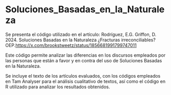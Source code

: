 # Soluciones_Basadas_en_la_Naturaleza
Se presenta el código utilizado en el artículo:
Rodríguez, E.G. Griffon, D. 2024. Soluciones Basadas en la Naturaleza ¿Fracturas irreconciliables?  OEP.https://x.com/brookstweetz/status/1856681991799747011
 
Este código permite analizar las diferencias en los discursos empleados por las personas que están a favor y en contra del uso de Soluciones Basadas en la Naturaleza.

Se incluye el texto de los artículos evaluados, con los códigos empleados en Tam Analyser para el análisis cualitativo de textos, así como el código en R utilizado para analizar los resultados  obtenidos.

